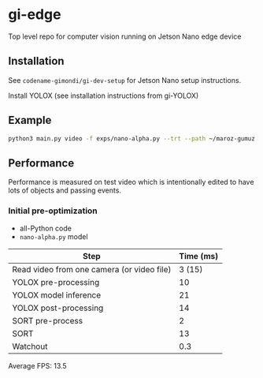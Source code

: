 # gi-edge
Top level repo for computer vision running on Jetson Nano edge device

## Installation 
See `codename-gimondi/gi-dev-setup` for Jetson Nano setup instructions.

Install YOLOX (see installation instructions from gi-YOLOX)

## Example 

```bash
python3 main.py video -f exps/nano-alpha.py --trt --path ~/maroz-gumuz.mp4
```

## Performance

Performance is measured on test video which is intentionally edited to have lots of objects and passing events.

### Initial pre-optimization
+ all-Python code
+ `nano-alpha.py` model

Step | Time (ms)
--- | ---
Read video from one camera (or video file) | 3 (15)
YOLOX pre-processing | 10
YOLOX model inference | 21
YOLOX post-processing | 14
SORT pre-process | 2
SORT | 13
Watchout | 0.3

Average FPS: 13.5 

